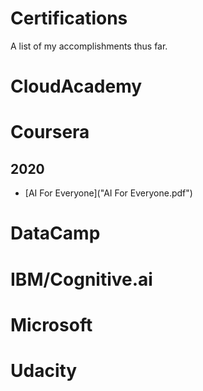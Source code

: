# Certifications

A list of my accomplishments thus far.

# CloudAcademy


# Coursera

## 2020
- [AI For Everyone]("AI For Everyone.pdf")

# DataCamp


# IBM/Cognitive.ai


# Microsoft


# Udacity

